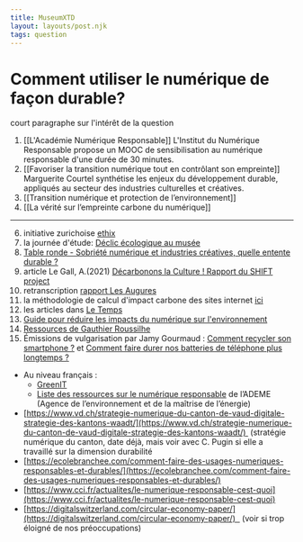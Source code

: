 ```yaml
---
title: MuseumXTD  
layout: layouts/post.njk
tags: question
---
```

# Comment utiliser le numérique de façon durable?
court paragraphe sur l'intérêt de la question


1. [[L'Académie Numérique Responsable]]
   L'Institut du Numérique Responsable propose un MOOC de sensibilisation au numérique responsable d'une durée de 30 minutes.
2. [[Favoriser la transition numérique tout en contrôlant son empreinte]]
   Marguerite Courtel synthétise les enjeux du développement durable, appliqués au secteur des industries culturelles et créatives.  
3. [[Transition numérique et protection de l’environnement]]
4. [[La vérité sur l’empreinte carbone du numérique]]

-------
6. initiative zurichoise [ethix](https://ethix.ch/fr/contact)
7. la journée d'étude: [Déclic écologique au musée](https://www.linkedin.com/posts/catherine-jabaly-a6517889_journ%C3%A9e-d%C3%A9tude-d%C3%A9clic-%C3%A9cologique-au-mus%C3%A9e-ugcPost-6925838839806611456-rvad?utm_source=linkedin_share&utm_medium=member_desktop_web)
8. [Table ronde - Sobriété numérique et industries créatives, quelle entente durable ?](https://www.youtube.com/watch?v=8-qzPRBDdkg&ab_channel=CultureLink)
9. article Le Gall, A.(2021) [Décarbonons la Culture ! Rapport du SHIFT project](http://www.tmnlab.com/2021/12/03/decarbonons-la-culture-rapport-du-shift-project/)
10. retranscription [rapport Les Augures](http://www.tmnlab.com/2022/03/28/lancement-du-programme-augures-lab-numerique-responsable/)
11. la méthodologie de calcul d'impact carbone des sites internet [ici](https://www.websitecarbon.com/how-does-it-work/)
12. les articles dans [Le Temps](https://www.letemps.ch/dossiers/debats-dete-temps-ethique-un-monde-connecte)
13. [Guide pour réduire les impacts du numérique sur l'environnement](https://www.francenum.gouv.fr/guides-et-conseils/pilotage-de-lentreprise/ecologie/guide-pour-reduire-les-impacts-du-numerique-sur)
14. [Ressources de Gauthier Roussilhe](https://gauthierroussilhe.com/ressources)
15. Émissions de vulgarisation par Jamy Gourmaud : [Comment recycler son smartphone ?](https://www.youtube.com/watch?v=CvahjN75er8) et [Comment faire durer nos batteries de téléphone plus longtemps ?](https://www.youtube.com/watch?v=9M1Rw7h05Xk)
-   Au niveau français : 
    -   [GreenIT](https://www.greenit.fr/wp-content/uploads/2019/10/2019-10-GREENIT-etude_EENM-rapport-accessible.VF_.pdf)
    -   [Liste des ressources sur le numérique responsable](https://ecoresponsable.numerique.gouv.fr/publications/ressources-ademe/) de l’ADEME (Agence de l’environnement et de la maîtrise de l’énergie)
- [https://www.vd.ch/strategie-numerique-du-canton-de-vaud-digitale-strategie-des-kantons-waadt/](https://www.vd.ch/strategie-numerique-du-canton-de-vaud-digitale-strategie-des-kantons-waadt/)  (stratégie numérique du canton, date déjà, mais voir avec C. Pugin si elle a travaillé sur la dimension durabilité 
- [https://ecolebranchee.com/comment-faire-des-usages-numeriques-responsables-et-durables/](https://ecolebranchee.com/comment-faire-des-usages-numeriques-responsables-et-durables/)  
- [https://www.cci.fr/actualites/le-numerique-responsable-cest-quoi](https://www.cci.fr/actualites/le-numerique-responsable-cest-quoi)
- [https://digitalswitzerland.com/circular-economy-paper/](https://digitalswitzerland.com/circular-economy-paper/)   (voir si trop éloigné de nos préoccupations)
